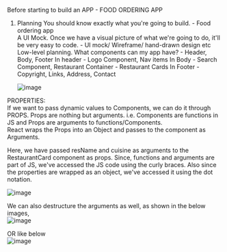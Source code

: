 Before starting to build an APP - FOOD ORDERING APP
1. Planning
     You should know exactly what you're going to build. - Food ordering app    
     A UI Mock. Once we have a visual picture of what we're going to do, it'll be very easy to code. - UI mock/ Wireframe/ hand-drawn design etc  
     Low-level planning. What components can my app have? - Header, Body, Footer
         In header - Logo Component, Nav items
         In Body - Search Component, Restaurant Container - Restaurant Cards
         In Footer - Copyright, Links, Address, Contact

   ![image](https://github.com/Gayathri229/NamasteReact/assets/60467364/17414fc4-c505-45a5-a18a-49d32df3563a)
  
  
PROPERTIES:  
If we want to pass dynamic values to Components, we can do it through PROPS. Props are nothing but arguments. i.e. Components are functions in JS and Props are arguments to functions/Components.  
React  wraps the Props into an Object and passes to the component as Arguments.

Here, we have passed resName and cuisine as arguments to the RestaurantCard component as props. Since, functions and arguments are part of JS, we've accessed the JS code using the curly braces. Also since the properties are wrapped as an object, we've accessed it using the dot notation.

![image](https://github.com/Gayathri229/NamasteReact/assets/60467364/c81e45f0-0158-426a-863d-cff6182413d6)

We can also destructure the arguments as well, as shown in the below images,  
![image](https://github.com/Gayathri229/NamasteReact/assets/60467364/07c14054-a806-4e94-9a75-58eb78053f74)

OR like below  
![image](https://github.com/Gayathri229/NamasteReact/assets/60467364/719743ad-f51e-4b78-8ddf-bdb663698bf6)

